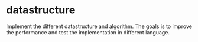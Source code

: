 # datastructure
Implement the different datastructure and algorithm.
The goals is to improve the performance and test the implementation in different language.
